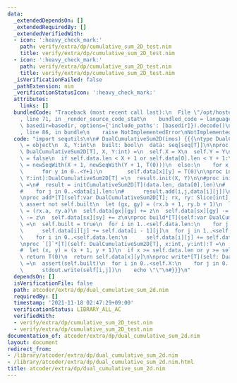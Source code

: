 ```yaml
---
data:
  _extendedDependsOn: []
  _extendedRequiredBy: []
  _extendedVerifiedWith:
  - icon: ':heavy_check_mark:'
    path: verify/extra/dp/cumulative_sum_2D_test.nim
    title: verify/extra/dp/cumulative_sum_2D_test.nim
  - icon: ':heavy_check_mark:'
    path: verify/extra/dp/cumulative_sum_2D_test.nim
    title: verify/extra/dp/cumulative_sum_2D_test.nim
  _isVerificationFailed: false
  _pathExtension: nim
  _verificationStatusIcon: ':heavy_check_mark:'
  attributes:
    links: []
  bundledCode: "Traceback (most recent call last):\n  File \"/opt/hostedtoolcache/Python/3.10.4/x64/lib/python3.10/site-packages/onlinejudge_verify/documentation/build.py\"\
    , line 71, in _render_source_code_stat\n    bundled_code = language.bundle(stat.path,\
    \ basedir=basedir, options={'include_paths': [basedir]}).decode()\n  File \"/opt/hostedtoolcache/Python/3.10.4/x64/lib/python3.10/site-packages/onlinejudge_verify/languages/nim.py\"\
    , line 86, in bundle\n    raise NotImplementedError\nNotImplementedError\n"
  code: "import sequtils\n\n# DualCumulativeSum2D(imos) {{{\ntype DualCumulativeSum2D*[T]\
    \ = object\n  X, Y:int\n  built: bool\n  data: seq[seq[T]]\n\nproc init*[T](self:var\
    \ DualCumulativeSum2D[T], X, Y:int) =\n  self.X = X\n  self.Y = Y\n  self.built\
    \ = false\n  if self.data.len < X + 1 or self.data[0].len < Y + 1:\n    self.data\
    \ = newSeqWith(X + 1, newSeqWith(Y + 1, T(0)))\n  else:\n    for x in 0..<X+1:\n\
    \      for y in 0..<Y+1:\n        self.data[x][y] = T(0)\n\nproc initDualCumulativeSum2D*[T](X,\
    \ Y:int):DualCumulativeSum2D[T] =\n  result.init(X, Y)\n\n#proc initDualCumulativeSum2D[T](data:seq[seq[T]]):CumulativeSum2D[T]\
    \ =\n#  result = initCumulativeSum2D[T](data.len, data[0].len)\n#  for i in 0..<data.len:\n\
    #    for j in 0..<data[i].len:\n#      result.add(i,j,data[i][j])\n#  result.build()\n\
    \nproc add*[T](self:var DualCumulativeSum2D[T]; rx, ry: Slice[int], z:T) =\n \
    \ assert not self.built\n  let (gx, gy) = (rx.b + 1, ry.b + 1)\n  let (sx, sy)\
    \ = (rx.a, ry.a)\n  self.data[gx][gy] += z\n  self.data[sx][gy] -= z\n  self.data[gx][sy]\
    \ -= z\n  self.data[sx][sy] += z\n\nproc build*[T](self:var DualCumulativeSum2D[T])\
    \ =\n  self.built = true\n  for i in 1..<self.data.len:\n    for j in 0..<self.data[0].len:\n\
    \      self.data[i][j] += self.data[i - 1][j]\n  for j in 1..<self.data[0].len:\n\
    \    for i in 0..<self.data.len:\n      self.data[i][j] += self.data[i][j - 1]\n\
    \nproc `[]`*[T](self: DualCumulativeSum2D[T], x:int, y:int):T =\n  assert(self.built)\n\
    #  let (x, y) = (x + 1, y + 1)\n  if x >= self.data.len or y >= self.data[0].len:\
    \ return T(0)\n  return self.data[x][y]\n\nproc write*[T](self: DualCumulativeSum2D[T])\
    \ =\n  assert(self.built)\n  for i in 0..<self.X:\n    for j in 0..<self.Y:\n\
    \      stdout.write(self[i,j])\n    echo \"\"\n#}}}\n"
  dependsOn: []
  isVerificationFile: false
  path: atcoder/extra/dp/dual_cumulative_sum_2d.nim
  requiredBy: []
  timestamp: '2021-11-18 02:47:29+09:00'
  verificationStatus: LIBRARY_ALL_AC
  verifiedWith:
  - verify/extra/dp/cumulative_sum_2D_test.nim
  - verify/extra/dp/cumulative_sum_2D_test.nim
documentation_of: atcoder/extra/dp/dual_cumulative_sum_2d.nim
layout: document
redirect_from:
- /library/atcoder/extra/dp/dual_cumulative_sum_2d.nim
- /library/atcoder/extra/dp/dual_cumulative_sum_2d.nim.html
title: atcoder/extra/dp/dual_cumulative_sum_2d.nim
---
```

